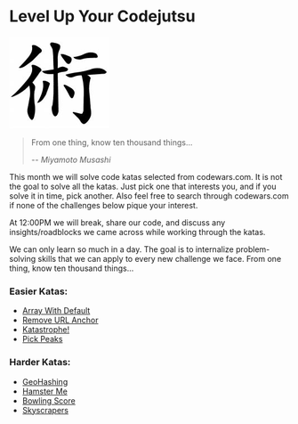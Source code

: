 # Level Up Your Codejutsu

![jutsu](/jutsu.jpg "jutsu")

> From one thing, know ten thousand things...
>
> -- <cite>Miyamoto Musashi</cite>

This month we will solve code katas selected from codewars.com. It is not the goal to solve all the katas. Just pick one that interests you, and if you solve it in time, pick another. Also feel free to search through codewars.com if none of the challenges below pique your interest.

At 12:00PM we will break, share our code, and discuss any insights/roadblocks we came across while working through the katas.

We can only learn so much in a day. The goal is to internalize problem-solving skills that we can apply to every new challenge we face. From one thing, know ten thousand things...


### Easier Katas:
- [Array With Default](https://www.codewars.com/kata/retrieve-array-value-by-index-with-default)
- [Remove URL Anchor](https://www.codewars.com/kata/remove-anchor-from-url)
- [Katastrophe!](https://www.codewars.com/kata/katastrophe)
- [Pick Peaks](https://www.codewars.com/kata/pick-peaks)

### Harder Katas:
- [GeoHashing](https://www.codewars.com/kata/geohashing)
- [Hamster Me](https://www.codewars.com/kata/hamster-me)
- [Bowling Score](https://www.codewars.com/kata/ten-pin-bowling)
- [Skyscrapers](https://www.codewars.com/kata/4-by-4-skyscrapers)
